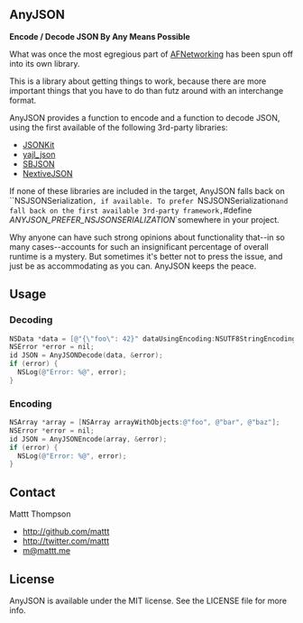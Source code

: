 AnyJSON
-------

**Encode / Decode JSON By Any Means Possible**

What was once the most egregious part of [AFNetworking](https://github.com/afnetworking/afnetworking) has been spun off into its own library.

This is a library about getting things to work, because there are more important things that you have to do than futz around with an interchange format. 

AnyJSON provides a function to encode and a function to decode JSON, using the first available of the following 3rd-party libraries:

- [JSONKit](https://github.com/johnezang/JSONKit)
- [yajl_json](http://gabriel.github.com/yajl-objc/)
- [SBJSON](http://stig.github.com/json-framework/)
- [NextiveJSON](https://github.com/nextive/NextiveJson)

If none of these libraries are included in the target, AnyJSON falls back on ``NSJSONSerialization`, if available. To prefer `NSJSONSerialization` and fall back on the first available 3rd-party framework, `#define _ANYJSON_PREFER_NSJSONSERIALIZATION_`somewhere in your project.

Why anyone can have such strong opinions about functionality that--in so many cases--accounts for such an insignificant percentage of overall runtime is a mystery. But sometimes it's better not to press the issue, and just be as accommodating as you can. AnyJSON keeps the peace.

## Usage

### Decoding

```objective-c
NSData *data = [@"{\"foo\": 42}" dataUsingEncoding:NSUTF8StringEncoding];
NSError *error = nil;
id JSON = AnyJSONDecode(data, &error);
if (error) {
  NSLog(@"Error: %@", error);
}
```

### Encoding

```objective-c
NSArray *array = [NSArray arrayWithObjects:@"foo", @"bar", @"baz"];
NSError *error = nil;
id JSON = AnyJSONEncode(array, &error);
if (error) {
  NSLog(@"Error: %@", error);
}
```

## Contact

Mattt Thompson

- http://github.com/mattt
- http://twitter.com/mattt
- m@mattt.me

## License

AnyJSON is available under the MIT license. See the LICENSE file for more info.
